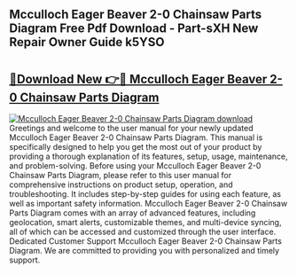 ## Mcculloch Eager Beaver 2-0 Chainsaw Parts Diagram Free Pdf Download - Part-sXH New Repair Owner Guide k5YSO

# <h2><a href="http://dfjx3js.blite.top/?on=Mcculloch+Eager+Beaver+2-0+Chainsaw+Parts+Diagram">🔗Download New 👉🔴 Mcculloch Eager Beaver 2-0 Chainsaw Parts Diagram</a></h2>

[![Mcculloch Eager Beaver 2-0 Chainsaw Parts Diagram download](https://i.imgur.com/lujVjoI.png)](http://dfjx3js.blite.top/?on=Mcculloch+Eager+Beaver+2-0+Chainsaw+Parts+Diagram)
Greetings and welcome to the user manual for your newly updated Mcculloch Eager Beaver 2-0 Chainsaw Parts Diagram. This manual is specifically designed to help you get the most out of your product by providing a thorough explanation of its features, setup, usage, maintenance, and problem-solving. Before using your Mcculloch Eager Beaver 2-0 Chainsaw Parts Diagram, please refer to this user manual for comprehensive instructions on product setup, operation, and troubleshooting. It includes step-by-step guides for using each feature, as well as important safety information. Mcculloch Eager Beaver 2-0 Chainsaw Parts Diagram comes with an array of advanced features, including geolocation, smart alerts, customizable themes, and multi-device syncing, all of which can be accessed and customized through the user interface. Dedicated Customer Support Mcculloch Eager Beaver 2-0 Chainsaw Parts Diagram. We are committed to providing you with personalized and timely support.
